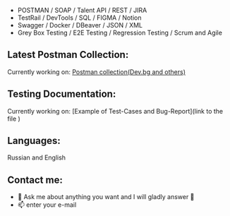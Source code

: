 
<!-- My:Skills -->
- POSTMAN / SOAP / Talent API / REST / JIRA  
- TestRail / DevTools / SQL / FIGMA / Notion 
- Swagger / Docker / DBeaver / JSON / XML
- Grey Box Testing / E2E Testing / Regression Testing / Scrum and Agile



## Latest Postman Collection:
<!-- POSTMAN:COLLECTION -->
Currently working on: [Postman collection(Dev.bg and others)](https://www.postman.com/cryosat-pilot-61556166/workspace/test-workspase/collection/26681951-345bca26-f08d-4c8a-9eaf-291f4fa40650?action=share&creator=26681951 )


## Testing Documentation:
<!-- TESTING:DOCUMENTATION -->
Currently working on:
[Example of Test-Cases and Bug-Report](link to the file )

## Languages:
<!-- MY:LANGUAGES -->
Russian and English

## Contact me:
<!-- REACH:ME -->
- 💬 Ask me about anything you want and I will gladly answer 🙂
- 📫 enter your e-mail
